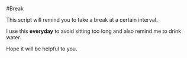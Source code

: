 #Break

This script will remind you to take a break at a certain interval.

I use this **everyday** to avoid sitting too long and also remind me to drink water.

Hope it will be helpful to you.